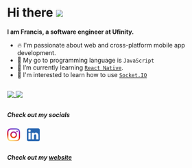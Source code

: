 <h1>Hi there <img src="https://media.giphy.com/media/hvRJCLFzcasrR4ia7z/giphy.gif" width="40px"></h1>

<b>I am Francis, a software engineer at Ufinity.</b>
<!-- - I’m currently working at Ufinity, Singapore. -->
- 🔥 I'm passionate about web and cross-platform mobile app development.
- 🔨 My go to programming language is `JavaScript`
- 📘 I’m currently learning [`React Native`](https://reactnative.dev/).
- 🌱 I'm interested to learn how to use [`Socket.IO`](https://socket.io/)

##
<a href="https://github.com/anuraghazra/github-readme-stats">
  <img align="top" src="https://github-readme-stats.vercel.app/api/top-langs/?username=francislow" />
  <img align="top" src="https://github-readme-stats.vercel.app/api?username=francislow&show_icons=true&count_private=true" />
</a>

##
<h5>Check out my socials</h5>

<em>[<img src="https://raw.githubusercontent.com/francislow/francislow/fd22c07a62f4e0243ac115bd295b39e3738512c3/insta.svg" height="30em" width="30em" align="center"/>](https://www.instagram.com/friendcislol/)&nbsp;&nbsp;&nbsp;&nbsp;[<img src="https://raw.githubusercontent.com/francislow/francislow/fd22c07a62f4e0243ac115bd295b39e3738512c3/linkedin.svg" height="30em" width="30em" align="center"/>](https://www.linkedin.com/in/francis-low-bb1b4079/)</em>

##
<h5>Check out my <a href="https://francislow.netlify.app/" target="_blank">website</a></h5>
